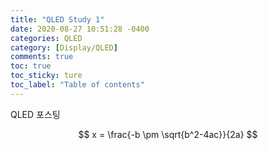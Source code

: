 ```yaml
---
title: "QLED Study 1"
date: 2020-08-27 10:51:28 -0400
categories: QLED
category: [Display/QLED]
comments: true
toc: true
toc_sticky: ture
toc_label: "Table of contents"
---
```


QLED 포스팅

<script type="text/x-mathjax-config">
  MathJax.Hub.Config({
    tex2jax: {inlineMath: [['$','$'], ['\\(','\\)']]}
  });
</script>
<script src="//cdn.mathjax.org/mathjax/latest/MathJax.js?config=TeX-AMS-MML_HTMLorMML"></script>

$$ x = \frac{-b \pm \sqrt{b^2-4ac}}{2a} $$
